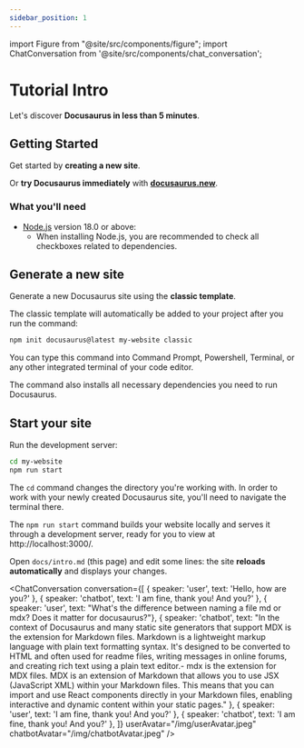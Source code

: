 ```yaml
---
sidebar_position: 1
---
```


import Figure from "@site/src/components/figure";
import ChatConversation from '@site/src/components/chat_conversation';



# Tutorial Intro

Let's discover **Docusaurus in less than 5 minutes**.

## Getting Started

Get started by **creating a new site**.

Or **try Docusaurus immediately** with **[docusaurus.new](https://docusaurus.new)**.

### What you'll need

- [Node.js](https://nodejs.org/en/download/) version 18.0 or above:
  - When installing Node.js, you are recommended to check all checkboxes related to dependencies.

## Generate a new site

Generate a new Docusaurus site using the **classic template**.

The classic template will automatically be added to your project after you run the command:

```bash
npm init docusaurus@latest my-website classic
```

You can type this command into Command Prompt, Powershell, Terminal, or any other integrated terminal of your code editor.

The command also installs all necessary dependencies you need to run Docusaurus.

## Start your site

Run the development server:

```bash
cd my-website
npm run start
```

The `cd` command changes the directory you're working with. In order to work with your newly created Docusaurus site, you'll need to navigate the terminal there.

The `npm run start` command builds your website locally and serves it through a development server, ready for you to view at http://localhost:3000/.

Open `docs/intro.md` (this page) and edit some lines: the site **reloads automatically** and displays your changes.


<ChatConversation
  conversation={[
    { speaker: 'user', text: 'Hello, how are you?' },
    { speaker: 'chatbot', text: 'I am fine, thank you! And you?' },
    { speaker: 'user', text: "What's the difference between naming a file md or mdx? Does it matter for docusaurus?"},
    { speaker: 'chatbot', text: "In the context of Docusaurus and many static site generators that support MDX is the extension for Markdown files. Markdown is a lightweight markup language with plain text formatting syntax. It's designed to be converted to HTML and often used for readme files, writing messages in online forums, and creating rich text using a plain text editor.- mdx is the extension for MDX files. MDX is an extension of Markdown that allows you to use JSX (JavaScript XML) within your Markdown files. This means that you can import and use React components directly in your Markdown files, enabling interactive and dynamic content within your static pages." },
    { speaker: 'user', text: 'I am fine, thank you! And you?' },
    { speaker: 'chatbot', text: 'I am fine, thank you! And you?' },
  ]}
  userAvatar="/img/userAvatar.jpeg"
  chatbotAvatar="/img/chatbotAvatar.jpeg"
/>

